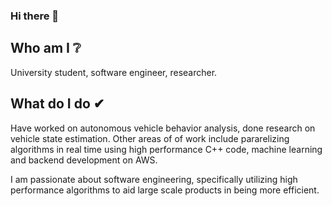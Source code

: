 ### Hi there 👋

## Who am I ❔
University student, software engineer, researcher.

## What do I do ✔
Have worked on autonomous vehicle behavior analysis, done research on vehicle state estimation. Other areas of of work include pararelizing algorithms in real time using high performance C++ code, machine learning and backend development on AWS.

I am passionate about software engineering, specifically utilizing high performance algorithms to aid large scale products in being more efficient.
